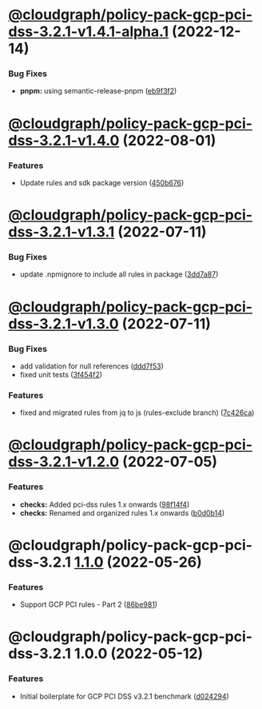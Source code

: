# [@cloudgraph/policy-pack-gcp-pci-dss-3.2.1-v1.4.1-alpha.1](https://github.com/cloudgraphdev/cloudgraph-policy-packs/compare/@cloudgraph/policy-pack-gcp-pci-dss-3.2.1@1.4.0...@cloudgraph/policy-pack-gcp-pci-dss-3.2.1@1.4.1-alpha.1) (2022-12-14)


### Bug Fixes

* **pnpm:** using semantic-release-pnpm ([eb9f3f2](https://github.com/cloudgraphdev/cloudgraph-policy-packs/commit/eb9f3f22e85375b79be205c62adc09aa60628343))

# [@cloudgraph/policy-pack-gcp-pci-dss-3.2.1-v1.4.0](https://github.com/cloudgraphdev/cloudgraph-policy-packs/compare/@cloudgraph/policy-pack-gcp-pci-dss-3.2.1@1.3.1...@cloudgraph/policy-pack-gcp-pci-dss-3.2.1@1.4.0) (2022-08-01)


### Features

* Update rules and sdk package version ([450b676](https://github.com/cloudgraphdev/cloudgraph-policy-packs/commit/450b676836834634190c792e5a0e311dd41e5551))

# [@cloudgraph/policy-pack-gcp-pci-dss-3.2.1-v1.3.1](https://github.com/cloudgraphdev/cloudgraph-policy-packs/compare/@cloudgraph/policy-pack-gcp-pci-dss-3.2.1@1.3.0...@cloudgraph/policy-pack-gcp-pci-dss-3.2.1@1.3.1) (2022-07-11)


### Bug Fixes

* update .npmignore to include all rules in package ([3dd7a87](https://github.com/cloudgraphdev/cloudgraph-policy-packs/commit/3dd7a874ee4ff52ae8d6f948f39dcf8655eeda87))

# [@cloudgraph/policy-pack-gcp-pci-dss-3.2.1-v1.3.0](https://github.com/cloudgraphdev/cloudgraph-policy-packs/compare/@cloudgraph/policy-pack-gcp-pci-dss-3.2.1@1.2.0...@cloudgraph/policy-pack-gcp-pci-dss-3.2.1@1.3.0) (2022-07-11)


### Bug Fixes

* add validation for null references ([ddd7f53](https://github.com/cloudgraphdev/cloudgraph-policy-packs/commit/ddd7f537b1843b14fee55690e61bbdd605386daf))
* fixed unit tests ([3f454f2](https://github.com/cloudgraphdev/cloudgraph-policy-packs/commit/3f454f220ea0d1b73721a343a52f06c30619508b))


### Features

* fixed and migrated rules from jq to js (rules-exclude branch) ([7c426ca](https://github.com/cloudgraphdev/cloudgraph-policy-packs/commit/7c426ca709b68bc0af8bfad96e50e3bcf31eaca2))

# [@cloudgraph/policy-pack-gcp-pci-dss-3.2.1-v1.2.0](https://github.com/cloudgraphdev/cloudgraph-policy-packs/compare/@cloudgraph/policy-pack-gcp-pci-dss-3.2.1@1.1.0...@cloudgraph/policy-pack-gcp-pci-dss-3.2.1@1.2.0) (2022-07-05)


### Features

* **checks:** Added pci-dss rules 1.x onwards ([98f14f4](https://github.com/cloudgraphdev/cloudgraph-policy-packs/commit/98f14f4ae480cb6554f6810a17873ef377d70c80))
* **checks:** Renamed and organized rules 1.x onwards ([b0d0b14](https://github.com/cloudgraphdev/cloudgraph-policy-packs/commit/b0d0b143324020197a2818efbc41c86b1140dc93))

# @cloudgraph/policy-pack-gcp-pci-dss-3.2.1 [1.1.0](https://github.com/cloudgraphdev/cloudgraph-policy-packs/compare/@cloudgraph/policy-pack-gcp-pci-dss-3.2.1@1.0.0...@cloudgraph/policy-pack-gcp-pci-dss-3.2.1@1.1.0) (2022-05-26)


### Features

* Support GCP PCI rules - Part 2 ([86be981](https://github.com/cloudgraphdev/cloudgraph-policy-packs/commit/86be9816667dfe107f946a8cde90533fb6564f91))

# @cloudgraph/policy-pack-gcp-pci-dss-3.2.1 1.0.0 (2022-05-12)


### Features

* Initial boilerplate for GCP PCI DSS v3.2.1 benchmark ([d024294](https://github.com/cloudgraphdev/cloudgraph-policy-packs/commit/d024294619804b7f5edf717de58762d33dcdd494))
